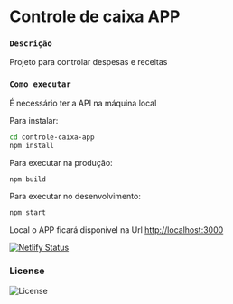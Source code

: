 # Controle de caixa APP

### `Descrição`
Projeto para controlar despesas e receitas

### `Como executar`
É necessário ter a API na máquina local

Para instalar:

```bash
cd controle-caixa-app
npm install
```
Para executar na produção:
```bash
npm build
```
Para executar no desenvolvimento:
```bash
npm start
```
Local o APP ficará disponível na Url [http://localhost:3000](http://localhost:3000) 

[![Netlify Status](https://api.netlify.com/api/v1/badges/e5b6a3a5-d097-4936-b257-343e3d25edcd/deploy-status)](https://app.netlify.com/sites/financeiro-bao/deploys)


### License
![License](https://camo.githubusercontent.com/743d6ca437fec2ad80985c1208501b7c7b4b97ae/68747470733a2f2f696d672e736869656c64732e696f2f7061636b61676973742f6c2f646f637472696e652f6f726d2e737667)